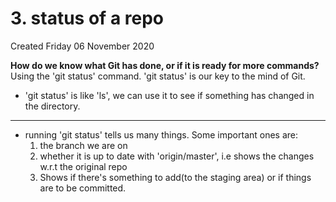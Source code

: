 # 3. status of a repo
Created Friday 06 November 2020

**How do we know what Git has done, or if it is ready for more commands?**
Using the 'git status' command. 'git status' is our key to the mind of Git.

* 'git status' is like 'ls', we can use it to see if something has changed in the directory.


*****


* running 'git status' tells us many things. Some important ones are:
	1. the branch we are on
	2. whether it is up to date with 'origin/master', i.e shows the changes w.r.t the original repo
	3. Shows if there's something to add(to the staging area) or if things are to be committed.


